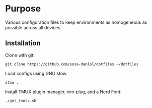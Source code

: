 # Purpose
Various configuration files to keep environments as homogeneous as possible across all devices.

## Installation
Clone with git:

`git clone https://github.com/sosa-daniel/dotfiles ~/dotfiles`

Load configs using GNU stow:

` stow . `

Install TMUX plugin manager, vim-plug, and a Nerd Font:

`./get_tools.sh `
